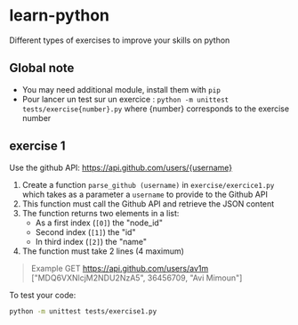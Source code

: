 # learn-python
Different types of exercises to improve your skills on python

## Global note

* You may need additional module, install them with `pip`
* Pour lancer un test sur un exercice : `python -m unittest tests/exercise{number}.py` where {number} corresponds to the exercise number 

## exercise 1 

Use the github API: 
https://api.github.com/users/{username}

1. Create a function `parse_github (username)` in `exercise/exercice1.py` which takes as a parameter a `username` to provide to the Github API
2. This function must call the Github API and retrieve the JSON content
3. The function returns two elements in a list: 
    * As a first index (`[0]`) the "node_id" 
    * Second index (`[1]`) the "id"
    * In third index (`[2]`) the "name"
4. The function must take 2 lines (4 maximum)

> Example
> GET https://api.github.com/users/av1m
> ["MDQ6VXNlcjM2NDU2NzA5", 36456709, "Avi Mimoun"]

To test your code:

```bash
python -m unittest tests/exercise1.py
```